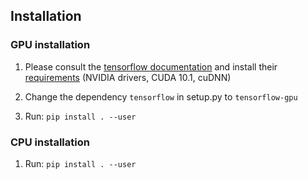 ## Installation

### GPU installation
1. Please consult the [tensorflow documentation](https://www.tensorflow.org/install/gpu) and install their [requirements](https://www.tensorflow.org/install/gpu#software_requirements) (NVIDIA drivers, CUDA 10.1, cuDNN)

2. Change the dependency ``tensorflow`` in setup.py to ``tensorflow-gpu``

3. Run: `pip install . --user`

### CPU installation
1. Run: `pip install . --user`
